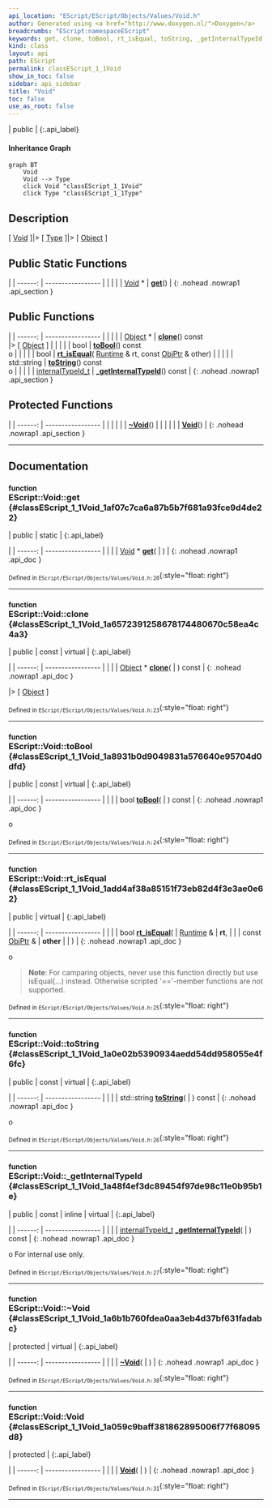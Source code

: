 ```yaml
---
api_location: "EScript/EScript/Objects/Values/Void.h"
author: Generated using <a href="http://www.doxygen.nl/">Doxygen</a>
breadcrumbs: "EScript:namespaceEScript"
keywords: get, clone, toBool, rt_isEqual, toString, _getInternalTypeId, ~Void, Void
kind: class
layout: api
path: EScript
permalink: classEScript_1_1Void
show_in_toc: false
sidebar: api_sidebar
title: "Void"
toc: false
use_as_root: false
---
```


| public |
{:.api_label}

#### Inheritance Graph

```mermaid
graph BT
	Void
	Void --> Type
	click Void "classEScript_1_1Void"
	click Type "classEScript_1_1Type"
```

## Description

[ [Void](classEScript_1_1Void) ]|> [ [Type](classEScript_1_1Type) ]|> [ [Object](classEScript_1_1Object) ]



## Public Static Functions

|
| ------: | ----------------- |
|  | |
| [Void](classEScript_1_1Void) * | **[get](#classEScript_1_1Void_1af07c7ca6a87b5b7f681a93fce9d4de22)**() |
{: .nohead .nowrap1 .api_section }


## Public Functions

|
| ------: | ----------------- |
|  | |
| [Object](classEScript_1_1Object) * | **[clone](#classEScript_1_1Void_1a6572391258678174480670c58ea4c4a3)**() const <br/> |> [ [Object](classEScript_1_1Object) ] |
|  | |
| bool | **[toBool](#classEScript_1_1Void_1a8931b0d9049831a576640e95704d0dfd)**() const <br/> o |
|  | |
| bool | **[rt_isEqual](#classEScript_1_1Void_1add4af38a85151f73eb82d4f3e3ae0e62)**( [Runtime](classEScript_1_1Runtime) & rt, const [ObjPtr](namespaceEScript#namespaceEScript_1a64e706091a60f17b4f2b9dd748967523) & other) |
|  | |
| std::string | **[toString](#classEScript_1_1Void_1a0e02b5390934aedd54dd958055e4f6fc)**() const <br/> o |
|  | |
| [internalTypeId_t](namespaceEScript#namespaceEScript_1ab966fdf887376eab40d606bc1d49cd50) | **[_getInternalTypeId](#classEScript_1_1Void_1a48f4ef3dc89454f97de98c11e0b95b1e)**() const |
{: .nohead .nowrap1 .api_section }


## Protected Functions

|
| ------: | ----------------- |
|  | |
|  | **[~Void](#classEScript_1_1Void_1a6b1b760fdea0aa3eb4d37bf631fadabc)**() |
|  | |
|  | **[Void](#classEScript_1_1Void_1a059c9baff381862895006f77f68095d8)**() |
{: .nohead .nowrap1 .api_section }


-------------------------------------------------------------------

## Documentation

### <small>function</small><br/> EScript::Void::get {#classEScript_1_1Void_1af07c7ca6a87b5b7f681a93fce9d4de22}

| public | static |
{:.api_label}

|
| ------: | ----------------- |
|  |
| [Void](classEScript_1_1Void) * **[get](#classEScript_1_1Void_1af07c7ca6a87b5b7f681a93fce9d4de22)**( |  ) |
{: .nohead .nowrap1 .api_doc }





<sub>Defined in `EScript/EScript/Objects/Values/Void.h:20`</sub>{:style="float: right"}

-------------------------------------------------------------------

### <small>function</small><br/> EScript::Void::clone {#classEScript_1_1Void_1a6572391258678174480670c58ea4c4a3}

| public | const | virtual |
{:.api_label}

|
| ------: | ----------------- |
|  |
| [Object](classEScript_1_1Object) * **[clone](#classEScript_1_1Void_1a6572391258678174480670c58ea4c4a3)**( |  ) const |
{: .nohead .nowrap1 .api_doc }

|> [ [Object](classEScript_1_1Object) ]





<sub>Defined in `EScript/EScript/Objects/Values/Void.h:23`</sub>{:style="float: right"}

-------------------------------------------------------------------

### <small>function</small><br/> EScript::Void::toBool {#classEScript_1_1Void_1a8931b0d9049831a576640e95704d0dfd}

| public | const | virtual |
{:.api_label}

|
| ------: | ----------------- |
|  |
| bool **[toBool](#classEScript_1_1Void_1a8931b0d9049831a576640e95704d0dfd)**( |  ) const |
{: .nohead .nowrap1 .api_doc }

o





<sub>Defined in `EScript/EScript/Objects/Values/Void.h:24`</sub>{:style="float: right"}

-------------------------------------------------------------------

### <small>function</small><br/> EScript::Void::rt_isEqual {#classEScript_1_1Void_1add4af38a85151f73eb82d4f3e3ae0e62}

| public | virtual |
{:.api_label}

|
| ------: | ----------------- |
|  |
| bool **[rt_isEqual](#classEScript_1_1Void_1add4af38a85151f73eb82d4f3e3ae0e62)**( |  [Runtime](classEScript_1_1Runtime) & | **rt**, |
| | const [ObjPtr](namespaceEScript#namespaceEScript_1a64e706091a60f17b4f2b9dd748967523) & | **other** |
|   ) |
{: .nohead .nowrap1 .api_doc }



o
> **Note**: For camparing objects, never use this function directly but use isEqual(...) instead. Otherwise scripted '=='-member functions are not supported.






<sub>Defined in `EScript/EScript/Objects/Values/Void.h:25`</sub>{:style="float: right"}

-------------------------------------------------------------------

### <small>function</small><br/> EScript::Void::toString {#classEScript_1_1Void_1a0e02b5390934aedd54dd958055e4f6fc}

| public | const | virtual |
{:.api_label}

|
| ------: | ----------------- |
|  |
| std::string **[toString](#classEScript_1_1Void_1a0e02b5390934aedd54dd958055e4f6fc)**( |  ) const |
{: .nohead .nowrap1 .api_doc }

o





<sub>Defined in `EScript/EScript/Objects/Values/Void.h:26`</sub>{:style="float: right"}

-------------------------------------------------------------------

### <small>function</small><br/> EScript::Void::_getInternalTypeId {#classEScript_1_1Void_1a48f4ef3dc89454f97de98c11e0b95b1e}

| public | const | inline | virtual |
{:.api_label}

|
| ------: | ----------------- |
|  |
| [internalTypeId_t](namespaceEScript#namespaceEScript_1ab966fdf887376eab40d606bc1d49cd50) **[_getInternalTypeId](#classEScript_1_1Void_1a48f4ef3dc89454f97de98c11e0b95b1e)**( |  ) const |
{: .nohead .nowrap1 .api_doc }



o For internal use only.



<sub>Defined in `EScript/EScript/Objects/Values/Void.h:27`</sub>{:style="float: right"}

-------------------------------------------------------------------

### <small>function</small><br/> EScript::Void::~Void {#classEScript_1_1Void_1a6b1b760fdea0aa3eb4d37bf631fadabc}

| protected | virtual |
{:.api_label}

|
| ------: | ----------------- |
|  |
|  **[~Void](#classEScript_1_1Void_1a6b1b760fdea0aa3eb4d37bf631fadabc)**( |  ) |
{: .nohead .nowrap1 .api_doc }





<sub>Defined in `EScript/EScript/Objects/Values/Void.h:30`</sub>{:style="float: right"}

-------------------------------------------------------------------

### <small>function</small><br/> EScript::Void::Void {#classEScript_1_1Void_1a059c9baff381862895006f77f68095d8}

| protected |
{:.api_label}

|
| ------: | ----------------- |
|  |
|  **[Void](#classEScript_1_1Void_1a059c9baff381862895006f77f68095d8)**( |  ) |
{: .nohead .nowrap1 .api_doc }





<sub>Defined in `EScript/EScript/Objects/Values/Void.h:31`</sub>{:style="float: right"}

-------------------------------------------------------------------

